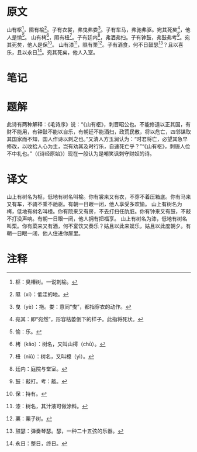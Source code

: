 # 原文
山有枢[^1]，隰有榆[^2]。子有衣裳，弗曳弗娄[^3]。子有车马，弗驰弗驱。宛其死矣[^4]，他人是愉[^5]。
山有栲[^6]，隰有杻[^7]。子有廷内[^8]，弗洒弗扫。子有钟鼓，弗鼓弗考[^9]。宛其死矣，他人是保[^10]。
山有漆[^11]，隰有栗[^12]。子有酒食，何不日鼓瑟[^13]？且以喜乐，且以永日[^14]。宛其死矣，他人入室。
# 笔记

# 题解
此诗有两种解释：《毛诗序》说：“《山有枢》，刺晋昭公也。不能修道以正其国，有财不能用，有钟鼓不能以自乐，有朝廷不能洒扫，政荒民散，将以危亡，四邻谋取其国家而不知，国人作诗以刺之也。”又清人方玉润认为：“时君将亡，必望其急早修改，以收拾人心为主，岂有劝其及时行乐，自速死亡乎？”“《山有枢》，刺唐人俭不中礼也。”（《诗经原始》）现在一般认为是嘲笑讽刺守财奴的诗。
# 译文
山上有树名为枢，低地有树名叫榆。你有裳来又有衣，不穿不着压箱底。你有马来又有车，不骑不乘不驰驱。有朝一日眼一闭，他人享受多欢愉。
山上有树名为栲，低地有树名叫檍。你有院来又有房，不去打扫任肮脏。你有钟来又有鼓，不敲不打没声响。有朝一日眼一闭，他人拥有把福享。
山上有树名为漆，低地有树名叫栗。你有菜来又有酒，何不宴饮又奏乐？姑且以此来娱乐，姑且以此度朝夕。有朝一日眼一闭，他人住进你屋里。
# 注释

[^1]: 枢：臭椿树。一说刺榆。
[^2]: 隰（xí）：低洼的地。
[^3]: 曳（yè）：拖。娄：意同“曳”，都指穿衣的动作。
[^4]: 宛其：即“宛然”，形容枯萎倒下的样子。此指将死状。
[^5]: 愉：乐。
[^6]: 栲（kǎo）：树名，又叫山樗（chū）。
[^7]: 杻（niǔ）：树名，又叫檍（yì）。
[^8]: 廷内：庭院与堂室。
[^9]: 鼓：敲打。考：敲。
[^10]: 保：持有。
[^11]: 漆：树名，其汁液可做涂料。
[^12]: 栗：栗子树。
[^13]: 鼓瑟：弹奏琴瑟。瑟，一种二十五弦的乐器。
[^14]: 永日：整日，终日。